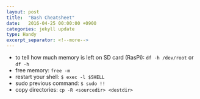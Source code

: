 ```yaml
---
layout: post
title:  "Bash Cheatsheet"
date:   2016-04-25 00:00:00 +0900
categories: jekyll update
type: Handy
excerpt_separator: <!--more-->
---
```

<!--more-->
- to tell how much memory is left on SD card (RasPi): `df -h /dev/root` or `df -h`
- free memory: `free -m`
- restart your shell: `$ exec -l $SHELL`
- sudo previous command: `$ sudo !!`
- copy directories: `cp -R <sourcedir> <destdir>`